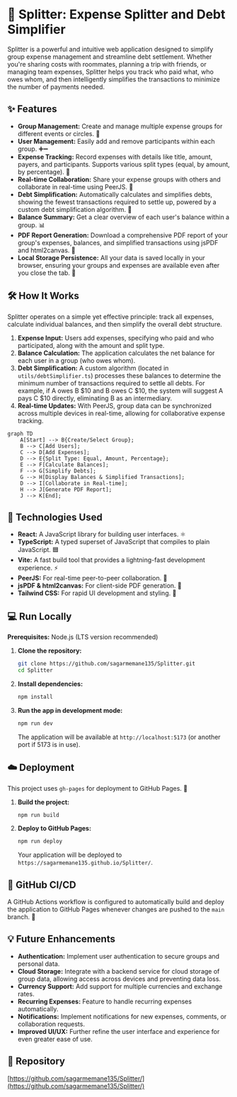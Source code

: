 # 💸 Splitter: Expense Splitter and Debt Simplifier

Splitter is a powerful and intuitive web application designed to simplify group expense management and streamline debt settlement. Whether you're sharing costs with roommates, planning a trip with friends, or managing team expenses, Splitter helps you track who paid what, who owes whom, and then intelligently simplifies the transactions to minimize the number of payments needed.

## ✨ Features

*   **Group Management:** Create and manage multiple expense groups for different events or circles. 👥
*   **User Management:** Easily add and remove participants within each group. ➕➖
*   **Expense Tracking:** Record expenses with details like title, amount, payers, and participants. Supports various split types (equal, by amount, by percentage). 📝
*   **Real-time Collaboration:** Share your expense groups with others and collaborate in real-time using PeerJS. 🤝
*   **Debt Simplification:** Automatically calculates and simplifies debts, showing the fewest transactions required to settle up, powered by a custom debt simplification algorithm. 🧮
*   **Balance Summary:** Get a clear overview of each user's balance within a group. 📊
*   **PDF Report Generation:** Download a comprehensive PDF report of your group's expenses, balances, and simplified transactions using jsPDF and html2canvas. 📄
*   **Local Storage Persistence:** All your data is saved locally in your browser, ensuring your groups and expenses are available even after you close the tab. 💾

## 🛠️ How It Works

Splitter operates on a simple yet effective principle: track all expenses, calculate individual balances, and then simplify the overall debt structure.

1.  **Expense Input:** Users add expenses, specifying who paid and who participated, along with the amount and split type.
2.  **Balance Calculation:** The application calculates the net balance for each user in a group (who owes whom).
3.  **Debt Simplification:** A custom algorithm (located in `utils/debtSimplifier.ts`) processes these balances to determine the minimum number of transactions required to settle all debts. For example, if A owes B $10 and B owes C $10, the system will suggest A pays C $10 directly, eliminating B as an intermediary.
4.  **Real-time Updates:** With PeerJS, group data can be synchronized across multiple devices in real-time, allowing for collaborative expense tracking.

```mermaid
graph TD
    A[Start] --> B{Create/Select Group};
    B --> C[Add Users];
    C --> D[Add Expenses];
    D --> E{Split Type: Equal, Amount, Percentage};
    E --> F[Calculate Balances];
    F --> G[Simplify Debts];
    G --> H[Display Balances & Simplified Transactions];
    D --> I[Collaborate in Real-time];
    H --> J[Generate PDF Report];
    J --> K[End];
```

## 🚀 Technologies Used

*   **React:** A JavaScript library for building user interfaces. ⚛️
*   **TypeScript:** A typed superset of JavaScript that compiles to plain JavaScript. 🟦
*   **Vite:** A fast build tool that provides a lightning-fast development experience. ⚡
*   **PeerJS:** For real-time peer-to-peer collaboration. 🔗
*   **jsPDF & html2canvas:** For client-side PDF generation. 📄
*   **Tailwind CSS:** For rapid UI development and styling. 🎨

## 💻 Run Locally

**Prerequisites:** Node.js (LTS version recommended)

1.  **Clone the repository:**
    ```bash
    git clone https://github.com/sagarmemane135/Splitter.git
    cd Splitter
    ```
2.  **Install dependencies:**
    ```bash
    npm install
    ```
3.  **Run the app in development mode:**
    ```bash
    npm run dev
    ```
    The application will be available at `http://localhost:5173` (or another port if 5173 is in use).

## ☁️ Deployment

This project uses `gh-pages` for deployment to GitHub Pages. 🚀

1.  **Build the project:**
    ```bash
    npm run build
    ```
2.  **Deploy to GitHub Pages:**
    ```bash
    npm run deploy
    ```
    Your application will be deployed to `https://sagarmemane135.github.io/Splitter/`.

## 🔄 GitHub CI/CD

A GitHub Actions workflow is configured to automatically build and deploy the application to GitHub Pages whenever changes are pushed to the `main` branch. 🤖

## 💡 Future Enhancements

*   **Authentication:** Implement user authentication to secure groups and personal data.
*   **Cloud Storage:** Integrate with a backend service for cloud storage of group data, allowing access across devices and preventing data loss.
*   **Currency Support:** Add support for multiple currencies and exchange rates.
*   **Recurring Expenses:** Feature to handle recurring expenses automatically.
*   **Notifications:** Implement notifications for new expenses, comments, or collaboration requests.
*   **Improved UI/UX:** Further refine the user interface and experience for even greater ease of use.

## 🔗 Repository

[https://github.com/sagarmemane135/Splitter/](https://github.com/sagarmemane135/Splitter/)
